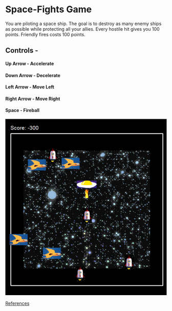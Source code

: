 # Space-Fights Game

You are piloting a space ship. The goal is to destroy as many enemy ships as possible while protecting all your allies.
Every hostile hit gives you 100 points. Friendly fires costs 100 points.

## Controls - 
#### Up Arrow - Accelerate
#### Down Arrow - Decelerate
#### Left Arrow - Move Left
#### Right Arrow - Move Right
#### Space - Fireball

![Screenshot](Screenshot.png)

[References](http://christianthompson.com/node/45)


